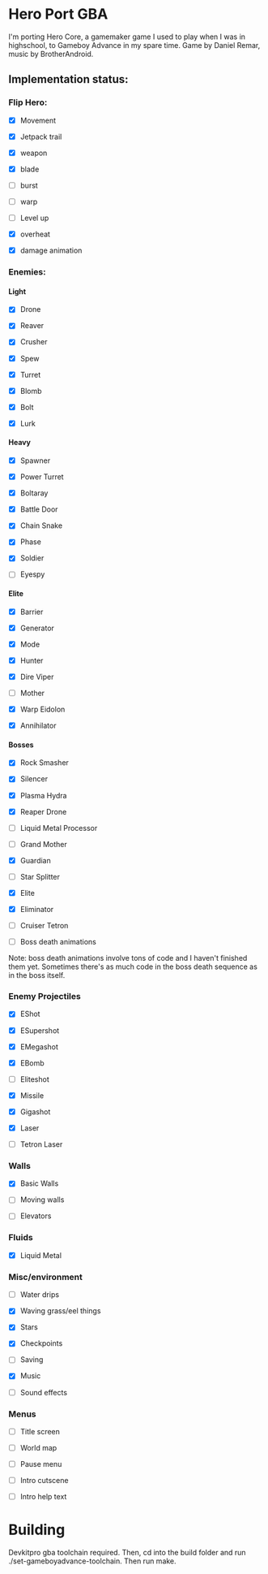 # Hero Port GBA

I'm porting Hero Core, a gamemaker game I used to play when I was in highschool, to Gameboy Advance in my spare time.
Game by Daniel Remar, music by BrotherAndroid.

## Implementation status:

### Flip Hero:
- [x] Movement
- [x] Jetpack trail
- [x] weapon
- [x] blade
- [ ] burst
- [ ] warp
- [ ] Level up
- [x] overheat
- [x] damage animation


### Enemies:
#### Light
- [x] Drone
- [x] Reaver
- [x] Crusher
- [x] Spew
- [x] Turret
- [x] Blomb
- [x] Bolt
- [x] Lurk


#### Heavy
- [x] Spawner
- [x] Power Turret
- [x] Boltaray
- [x] Battle Door
- [x] Chain Snake
- [x] Phase
- [x] Soldier
- [ ] Eyespy


#### Elite
- [x] Barrier
- [x] Generator
- [x] Mode
- [x] Hunter
- [x] Dire Viper
- [ ] Mother
- [x] Warp Eidolon
- [x] Annihilator


#### Bosses
- [x] Rock Smasher
- [x] Silencer
- [x] Plasma Hydra
- [x] Reaper Drone
- [ ] Liquid Metal Processor
- [ ] Grand Mother
- [x] Guardian
- [ ] Star Splitter
- [x] Elite
- [x] Eliminator
- [ ] Cruiser Tetron

- [ ] Boss death animations

Note: boss death animations involve tons of code and I haven't finished them yet. Sometimes there's as much code in the boss death sequence as in the boss itself.


### Enemy Projectiles
- [x] EShot
- [x] ESupershot
- [x] EMegashot
- [x] EBomb
- [ ] Eliteshot
- [x] Missile
- [x] Gigashot
- [x] Laser
- [ ] Tetron Laser


### Walls
- [x] Basic Walls
- [ ] Moving walls
- [ ] Elevators


### Fluids
- [x] Liquid Metal


### Misc/environment
- [ ] Water drips
- [x] Waving grass/eel things
- [x] Stars
- [x] Checkpoints
- [ ] Saving
- [x] Music
- [ ] Sound effects


### Menus
- [ ] Title screen
- [ ] World map
- [ ] Pause menu
- [ ] Intro cutscene
- [ ] Intro help text


# Building

Devkitpro gba toolchain required. Then, cd into the build folder and run ./set-gameboyadvance-toolchain. Then run make.
